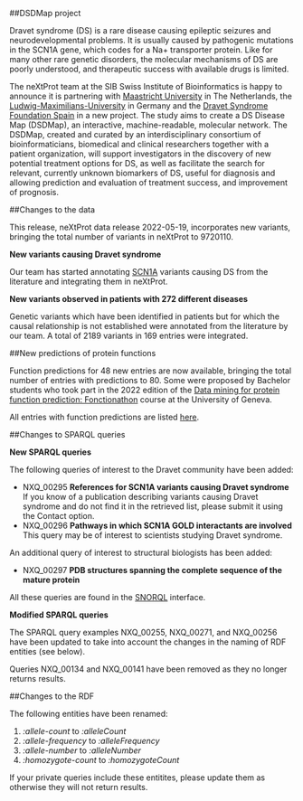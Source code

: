 ##DSDMap project

Dravet syndrome (DS) is a rare disease causing epileptic seizures and neurodevelopmental problems. It is usually caused by pathogenic mutations in the SCN1A gene, which codes for a Na+ transporter protein. Like for many other rare genetic disorders, the molecular mechanisms of DS are poorly understood, and therapeutic success with available drugs is limited. 

The neXtProt team at the SIB Swiss Institute of Bioinformatics is happy to announce it is partnering with [Maastricht University](https://www.maastrichtuniversity.nl/) in The Netherlands, the [Ludwig-Maximilians-University](https://www.lmu.de/en/) in Germany and the [Dravet Syndrome Foundation Spain](https://dravetfoundation.eu/) in a new project. The study aims to create a DS Disease Map (DSDMap), an interactive, machine-readable, molecular network. The DSDMap, created and curated by an interdisciplinary consortium of bioinformaticians, biomedical and clinical researchers together with a patient organization, will support investigators in the discovery of new potential treatment options for DS, as well as facilitate the search for relevant, currently unknown biomarkers of DS, useful for diagnosis and allowing prediction and evaluation of treatment success, and improvement of prognosis.

##Changes to the data

This release, neXtProt data release 2022-05-19, incorporates new variants, bringing the total number of variants in neXtProt to 9720110. 

**New variants causing Dravet syndrome**

Our team has started annotating [SCN1A](../entry/NX_P35498/medical) variants causing DS from the literature and integrating them in neXtProt. 

**New variants observed in patients with 272 different diseases**

Genetic variants which have been identified in patients but for which the causal relationship is not established were annotated from the literature by our team. A total of 2189 variants in 169 entries were integrated.

##New predictions of protein functions

Function predictions for 48 new entries are now available, bringing the total number of entries with predictions to 80. Some were proposed by Bachelor students who took part in the 2022 edition of the [Data mining for protein function prediction: Fonctionathon](https://www.unige.ch/innovations-pedagogiques/innovations/fonctionathon) course at the University of Geneva.

All entries with function predictions are listed [here](https://www.nextprot.org/proteins/search?listId=RGGSN4W1). 

##Changes to SPARQL queries

**New SPARQL queries**

The following queries of interest to the Dravet community have been added:

* NXQ\_00295 **References for SCN1A variants causing Dravet syndrome** If you know of a publication describing variants causing Dravet syndrome and do not find it in the retrieved list, please submit it using the Contact option.
* NXQ\_00296 **Pathways in which SCN1A GOLD interactants are involved** This query may be of interest to scientists studying Dravet syndrome.

An additional query of interest to structural biologists has been added:

* NXQ\_00297 **PDB structures spanning the complete sequence of the mature protein**

All these queries are found in the [SNORQL](https://snorql.nextprot.org/) interface.

**Modified SPARQL queries**

The SPARQL query examples NXQ\_00255, NXQ\_00271, and NXQ\_00256 have been updated to take into account the changes in the naming of RDF entities (see below). 

Queries NXQ\_00134 and NXQ\_00141 have been removed as they no longer returns results. 

##Changes to the RDF

The following entities have been renamed:

1. _:allele-count_ to _:alleleCount_
2. _:allele-frequency_ to _:alleleFrequency_
3. _:allele-number_ to _:alleleNumber_
4. _:homozygote-count_ to _:homozygoteCount_

If your private queries include these entitites, please update them as otherwise they will not return results.
